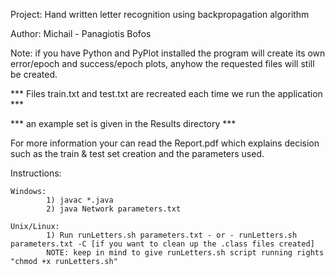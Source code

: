 Project: Hand written letter recognition using backpropagation algorithm

Author: Michail - Panagiotis Bofos 

Note: if you have Python and PyPlot installed the program will create its own error/epoch and success/epoch plots, anyhow the requested files will still be created.

*** Files train.txt and test.txt are recreated each time we run the application ***

*** an example set is given in the Results directory ***

For more information your can read the Report.pdf which explains decision such as the train & test set creation and the parameters used.

Instructions: 

    Windows: 
            1) javac *.java
            2) java Network parameters.txt

    Unix/Linux:
            1) Run runLetters.sh parameters.txt - or - runLetters.sh parameters.txt -C [if you want to clean up the .class files created]
            NOTE: keep in mind to give runLetters.sh script running rights "chmod +x runLetters.sh"
